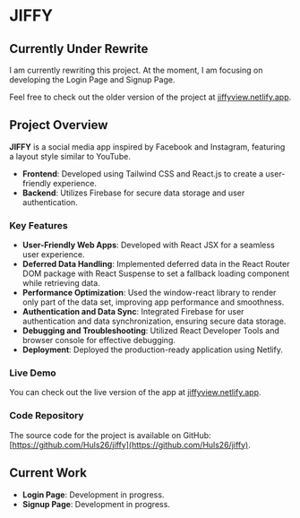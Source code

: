 # JIFFY

## Currently Under Rewrite

I am currently rewriting this project. At the moment, I am focusing on developing the Login Page and Signup Page. 

Feel free to check out the older version of the project at [jiffyview.netlify.app](https://jiffyview.netlify.app/).

## Project Overview

**JIFFY** is a social media app inspired by Facebook and Instagram, featuring a layout style similar to YouTube. 

- **Frontend**: Developed using Tailwind CSS and React.js to create a user-friendly experience.
- **Backend**: Utilizes Firebase for secure data storage and user authentication.

### Key Features

- **User-Friendly Web Apps**: Developed with React JSX for a seamless user experience.
- **Deferred Data Handling**: Implemented deferred data in the React Router DOM package with React Suspense to set a fallback loading component while retrieving data.
- **Performance Optimization**: Used the window-react library to render only part of the data set, improving app performance and smoothness.
- **Authentication and Data Sync**: Integrated Firebase for user authentication and data synchronization, ensuring secure data storage.
- **Debugging and Troubleshooting**: Utilized React Developer Tools and browser console for effective debugging.
- **Deployment**: Deployed the production-ready application using Netlify.

### Live Demo

You can check out the live version of the app at [jiffyview.netlify.app](https://jiffyview.netlify.app).

### Code Repository

The source code for the project is available on GitHub: [https://github.com/Huls26/jiffy](https://github.com/Huls26/jiffy).

## Current Work

- **Login Page**: Development in progress.
- **Signup Page**: Development in progress.
